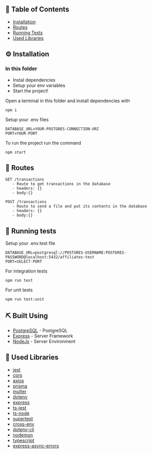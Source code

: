 ## 📝 Table of Contents


- [Installation](#installation)
- [Routes](#routes)
- [Running Tests](#tests)
- [Used Libraries](#libraries)

## ⚙️ Installation <a name = "installation"></a>


### In this folder

- Instal dependencies
- Setup your env variables
- Start the project!

Open a terminal in this folder and install dependencies with

```
npm i
```

Setup your .env files

```
DATABASE_URL=YOUR-POSTGRES-CONNECTION-URI
PORT=YOUR-PORT
```

To run the project run the command

```
npm start
```

## 🚀 Routes <a name = "routes"></a>


```
GET /transactions
   - Route to get transactions in the database
   - headers: {}
   - body:{}
```

```
POST /transactions
   - Route to send a file and put its contents in the database
   - headers: {}
   - body:{}
```

## 🔧 Running tests <a name = "tests"></a>


Setup your .env.test file

```
DATABASE_URL=postgresql://POSTGRES-USERNAME:POSTGRES-PASSWORD@localhost:5432/affiliates-test
PORT=SELECT-PORT
```

For integration tests

```
npm run test
```

For unit tests

```
npm run test:unit
```

## ⛏️ Built Using <a name = "built_using"></a>

- [PostgreSQL](https://www.postgresql.org/) - PostgreSQL
- [Express](https://expressjs.com/) - Server Framework
- [NodeJs](https://nodejs.org/en/) - Server Environment

## 📕 Used Libraries <a name = "libraries"></a>

- [jest](https://www.npmjs.com/package/jest)
- [cors](https://www.npmjs.com/package/cors)
- [axios](https://www.npmjs.com/package/axios)
- [prisma](https://www.npmjs.com/package/prisma)
- [multer](https://www.npmjs.com/package/multer)
- [dotenv](https://www.npmjs.com/package/dotenv)
- [express](https://www.npmjs.com/package/express)
- [ts-jest](https://www.npmjs.com/package/ts-jest)
- [ts-node](https://www.npmjs.com/package/ts-node)
- [supertest](https://www.npmjs.com/package/supertest)
- [cross-env](https://www.npmjs.com/package/cross-env)
- [dotenv-cli](https://www.npmjs.com/package/dotenv-cli)
- [nodemon](https://www.npmjs.com/package/nodemon)
- [typescript](https://www.npmjs.com/package/typescript)
- [express-async-errors](https://www.npmjs.com/package/express-async-errors)


